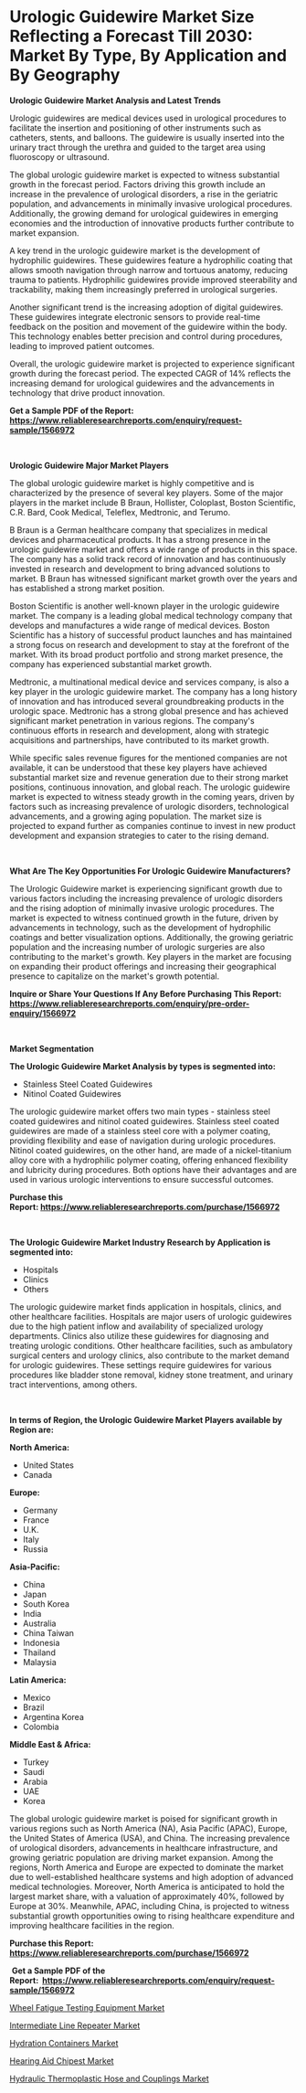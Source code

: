 <p><h1>Urologic Guidewire Market Size Reflecting a Forecast Till 2030: Market By Type, By Application and By Geography</h1></p><p><strong>Urologic Guidewire Market Analysis and Latest Trends</strong></p>
<p><p>Urologic guidewires are medical devices used in urological procedures to facilitate the insertion and positioning of other instruments such as catheters, stents, and balloons. The guidewire is usually inserted into the urinary tract through the urethra and guided to the target area using fluoroscopy or ultrasound.</p><p>The global urologic guidewire market is expected to witness substantial growth in the forecast period. Factors driving this growth include an increase in the prevalence of urological disorders, a rise in the geriatric population, and advancements in minimally invasive urological procedures. Additionally, the growing demand for urological guidewires in emerging economies and the introduction of innovative products further contribute to market expansion.</p><p>A key trend in the urologic guidewire market is the development of hydrophilic guidewires. These guidewires feature a hydrophilic coating that allows smooth navigation through narrow and tortuous anatomy, reducing trauma to patients. Hydrophilic guidewires provide improved steerability and trackability, making them increasingly preferred in urological surgeries.</p><p>Another significant trend is the increasing adoption of digital guidewires. These guidewires integrate electronic sensors to provide real-time feedback on the position and movement of the guidewire within the body. This technology enables better precision and control during procedures, leading to improved patient outcomes.</p><p>Overall, the urologic guidewire market is projected to experience significant growth during the forecast period. The expected CAGR of 14% reflects the increasing demand for urological guidewires and the advancements in technology that drive product innovation.</p></p>
<p><strong>Get a Sample PDF of the Report:&nbsp; <a href="https://www.reliableresearchreports.com/enquiry/request-sample/1566972">https://www.reliableresearchreports.com/enquiry/request-sample/1566972</a></strong></p>
<p>&nbsp;</p>
<p><strong>Urologic Guidewire Major Market Players</strong></p>
<p><p>The global urologic guidewire market is highly competitive and is characterized by the presence of several key players. Some of the major players in the market include B Braun, Hollister, Coloplast, Boston Scientific, C.R. Bard, Cook Medical, Teleflex, Medtronic, and Terumo.</p><p>B Braun is a German healthcare company that specializes in medical devices and pharmaceutical products. It has a strong presence in the urologic guidewire market and offers a wide range of products in this space. The company has a solid track record of innovation and has continuously invested in research and development to bring advanced solutions to market. B Braun has witnessed significant market growth over the years and has established a strong market position.</p><p>Boston Scientific is another well-known player in the urologic guidewire market. The company is a leading global medical technology company that develops and manufactures a wide range of medical devices. Boston Scientific has a history of successful product launches and has maintained a strong focus on research and development to stay at the forefront of the market. With its broad product portfolio and strong market presence, the company has experienced substantial market growth.</p><p>Medtronic, a multinational medical device and services company, is also a key player in the urologic guidewire market. The company has a long history of innovation and has introduced several groundbreaking products in the urologic space. Medtronic has a strong global presence and has achieved significant market penetration in various regions. The company's continuous efforts in research and development, along with strategic acquisitions and partnerships, have contributed to its market growth.</p><p>While specific sales revenue figures for the mentioned companies are not available, it can be understood that these key players have achieved substantial market size and revenue generation due to their strong market positions, continuous innovation, and global reach. The urologic guidewire market is expected to witness steady growth in the coming years, driven by factors such as increasing prevalence of urologic disorders, technological advancements, and a growing aging population. The market size is projected to expand further as companies continue to invest in new product development and expansion strategies to cater to the rising demand.</p></p>
<p>&nbsp;</p>
<p><strong>What Are The Key Opportunities For Urologic Guidewire Manufacturers?</strong></p>
<p><p>The Urologic Guidewire market is experiencing significant growth due to various factors including the increasing prevalence of urologic disorders and the rising adoption of minimally invasive urologic procedures. The market is expected to witness continued growth in the future, driven by advancements in technology, such as the development of hydrophilic coatings and better visualization options. Additionally, the growing geriatric population and the increasing number of urologic surgeries are also contributing to the market's growth. Key players in the market are focusing on expanding their product offerings and increasing their geographical presence to capitalize on the market's growth potential.</p></p>
<p><strong>Inquire or Share Your Questions If Any Before Purchasing This Report: <a href="https://www.reliableresearchreports.com/enquiry/pre-order-enquiry/1566972">https://www.reliableresearchreports.com/enquiry/pre-order-enquiry/1566972</a></strong></p>
<p>&nbsp;</p>
<p><strong>Market Segmentation</strong></p>
<p><strong>The Urologic Guidewire Market Analysis by types is segmented into:</strong></p>
<p><ul><li>Stainless Steel Coated Guidewires</li><li>Nitinol Coated Guidewires</li></ul></p>
<p><p>The urologic guidewire market offers two main types - stainless steel coated guidewires and nitinol coated guidewires. Stainless steel coated guidewires are made of a stainless steel core with a polymer coating, providing flexibility and ease of navigation during urologic procedures. Nitinol coated guidewires, on the other hand, are made of a nickel-titanium alloy core with a hydrophilic polymer coating, offering enhanced flexibility and lubricity during procedures. Both options have their advantages and are used in various urologic interventions to ensure successful outcomes.</p></p>
<p><strong>Purchase this Report:&nbsp;<a href="https://www.reliableresearchreports.com/purchase/1566972">https://www.reliableresearchreports.com/purchase/1566972</a></strong></p>
<p>&nbsp;</p>
<p><strong>The Urologic Guidewire Market Industry Research by Application is segmented into:</strong></p>
<p><ul><li>Hospitals</li><li>Clinics</li><li>Others</li></ul></p>
<p><p>The urologic guidewire market finds application in hospitals, clinics, and other healthcare facilities. Hospitals are major users of urologic guidewires due to the high patient inflow and availability of specialized urology departments. Clinics also utilize these guidewires for diagnosing and treating urologic conditions. Other healthcare facilities, such as ambulatory surgical centers and urology clinics, also contribute to the market demand for urologic guidewires. These settings require guidewires for various procedures like bladder stone removal, kidney stone treatment, and urinary tract interventions, among others.</p></p>
<p>&nbsp;</p>
<p><strong>In terms of Region, the Urologic Guidewire Market Players available by Region are:</strong></p>
<p>
    <p> <strong> North America: </strong>
        <ul>
            <li>United States</li>
            <li>Canada</li>
        </ul>
        </p> 
    <p> <strong> Europe: </strong>
        <ul>
            <li>Germany</li>
            <li>France</li>
            <li>U.K.</li>
            <li>Italy</li>
            <li>Russia</li>
        </ul>
        </p> 
    <p> <strong> Asia-Pacific: </strong>
        <ul>
            <li>China</li>
            <li>Japan</li>
            <li>South Korea</li>
            <li>India</li>
            <li>Australia</li>
            <li>China Taiwan</li>
            <li>Indonesia</li>
            <li>Thailand</li>
            <li>Malaysia</li>
        </ul>
        </p> 
    <p> <strong> Latin America: </strong>
        <ul>
            <li>Mexico</li>
            <li>Brazil</li>
            <li>Argentina Korea</li>
            <li>Colombia</li>
        </ul>
        </p> 
    <p> <strong> Middle East & Africa: </strong>
        <ul>
            <li>Turkey</li>
            <li>Saudi</li>
            <li>Arabia</li>
            <li>UAE</li>
            <li>Korea</li>
        </ul>
    </p>
    </p>
<p><p>The global urologic guidewire market is poised for significant growth in various regions such as North America (NA), Asia Pacific (APAC), Europe, the United States of America (USA), and China. The increasing prevalence of urological disorders, advancements in healthcare infrastructure, and growing geriatric population are driving market expansion. Among the regions, North America and Europe are expected to dominate the market due to well-established healthcare systems and high adoption of advanced medical technologies. Moreover, North America is anticipated to hold the largest market share, with a valuation of approximately 40%, followed by Europe at 30%. Meanwhile, APAC, including China, is projected to witness substantial growth opportunities owing to rising healthcare expenditure and improving healthcare facilities in the region.</p></p>
<p><strong>Purchase this Report: <a href="https://www.reliableresearchreports.com/purchase/1566972">https://www.reliableresearchreports.com/purchase/1566972</a></strong></p>
<p>&nbsp;<strong>Get a Sample PDF of the Report:&nbsp;&nbsp;<a href="https://www.reliableresearchreports.com/enquiry/request-sample/1566972">https://www.reliableresearchreports.com/enquiry/request-sample/1566972</a></strong></p>
<p><strong></strong></p>
<p><p><a href="https://www.linkedin.com/pulse/wheel-fatigue-testing-equipment-market-size-share-global-2vw7e/">Wheel Fatigue Testing Equipment Market</a></p><p><a href="https://www.linkedin.com/pulse/intermediate-line-repeater-market-research-report-provides-xq09e/">Intermediate Line Repeater Market</a></p><p><a href="https://medium.com/@kartik.reportprime/hydration-containers-market-size-growth-forecast-2023-2030-51e37d7d8ad2">Hydration Containers Market</a></p><p><a href="https://www.linkedin.com/pulse/hearing-aid-chipest-market-share-amp-new-trends-analysis-report-54boe/">Hearing Aid Chipest Market</a></p><p><a href="https://medium.com/@ollierippin/hydraulic-thermoplastic-hose-and-couplings-market-size-growth-forecast-2023-2030-daaf8e67ef71">Hydraulic Thermoplastic Hose and Couplings Market</a></p></p>